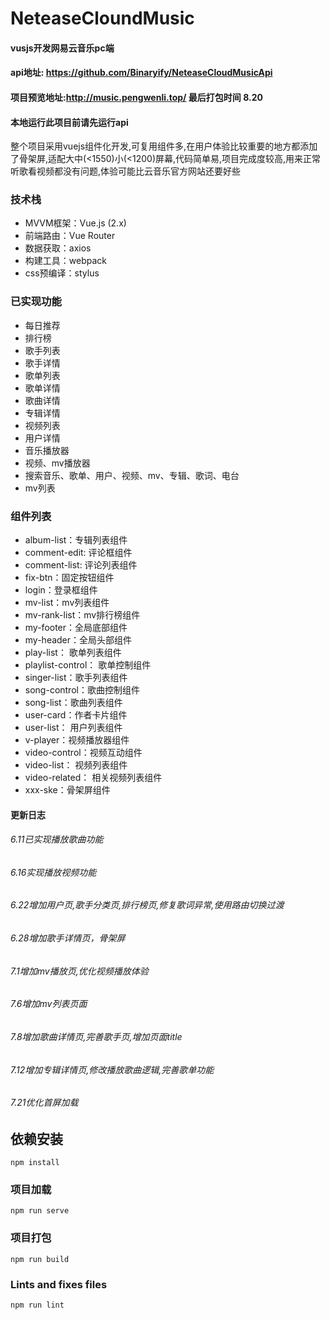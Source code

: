 # NeteaseCloundMusic
#### vusjs开发网易云音乐pc端
#### api地址: https://github.com/Binaryify/NeteaseCloudMusicApi
#### 项目预览地址:http://music.pengwenli.top/ 最后打包时间 8.20
#### 本地运行此项目前请先运行api
整个项目采用vuejs组件化开发,可复用组件多,在用户体验比较重要的地方都添加了骨架屏,适配大中(<1550)小(<1200)屏幕,代码简单易,项目完成度较高,用来正常听歌看视频都没有问题,体验可能比云音乐官方网站还要好些

### 技术栈
- MVVM框架：Vue.js (2.x)
- 前端路由：Vue Router
- 数据获取：axios
- 构建工具：webpack
- css预编译：stylus

### 已实现功能
- 每日推荐
- 排行榜
- 歌手列表
- 歌手详情
- 歌单列表
- 歌单详情
- 歌曲详情
- 专辑详情
- 视频列表
- 用户详情
- 音乐播放器
- 视频、mv播放器
- 搜索音乐、歌单、用户、视频、mv、专辑、歌词、电台
- mv列表

### 组件列表
- album-list：专辑列表组件
- comment-edit: 评论框组件
- comment-list: 评论列表组件
- fix-btn：固定按钮组件
- login：登录框组件
- mv-list：mv列表组件
- mv-rank-list：mv排行榜组件
- my-footer：全局底部组件
- my-header：全局头部组件
- play-list： 歌单列表组件
- playlist-control： 歌单控制组件
- singer-list：歌手列表组件
- song-control：歌曲控制组件
- song-list：歌曲列表组件
- user-card：作者卡片组件
- user-list： 用户列表组件
- v-player：视频播放器组件
- video-control：视频互动组件
- video-list： 视频列表组件
- video-related： 相关视频列表组件
- xxx-ske：骨架屏组件

#### 更新日志
###### 6.11已实现播放歌曲功能
###### 6.16实现播放视频功能
###### 6.22增加用户页,歌手分类页,排行榜页,修复歌词异常,使用路由切换过渡
###### 6.28增加歌手详情页，骨架屏
###### 7.1增加mv播放页,优化视频播放体验
###### 7.6增加mv列表页面
###### 7.8增加歌曲详情页,完善歌手页,增加页面title
###### 7.12增加专辑详情页,修改播放歌曲逻辑,完善歌单功能
###### 7.21优化首屏加载

## 依赖安装
```
npm install
```

### 项目加载
```
npm run serve
```

### 项目打包
```
npm run build
```

### Lints and fixes files
```
npm run lint
```
